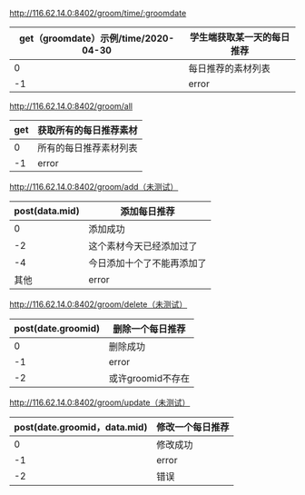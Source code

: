 http://116.62.14.0:8402/groom/time/:groomdate

| get（groomdate）示例/time/2020-04-30 | 学生端获取某一天的每日推荐 |
| ------------------------------------ | -------------------------- |
| 0                                    | 每日推荐的素材列表         |
| -1                                   | error                      |

http://116.62.14.0:8402/groom/all

| get  | 获取所有的每日推荐素材 |
| ---- | ---------------------- |
| 0    | 所有的每日推荐素材列表 |
| -1   | error                  |

http://116.62.14.0:8402/groom/add（未测试）

| post(data.mid) | 添加每日推荐               |
| -------------- | -------------------------- |
| 0              | 添加成功                   |
| -2             | 这个素材今天已经添加过了   |
| -4             | 今日添加十个了不能再添加了 |
| 其他           | error                      |

http://116.62.14.0:8402/groom/delete（未测试）

| post(date.groomid) | 删除一个每日推荐  |
| ------------------ | ----------------- |
| 0                  | 删除成功          |
| -1                 | error             |
| -2                 | 或许groomid不存在 |

http://116.62.14.0:8402/groom/update（未测试）

| post(date.groomid，data.mid) | 修改一个每日推荐 |
| ---------------------------- | ---------------- |
| 0                            | 修改成功         |
| -1                           | error            |
| -2                           | 错误             |